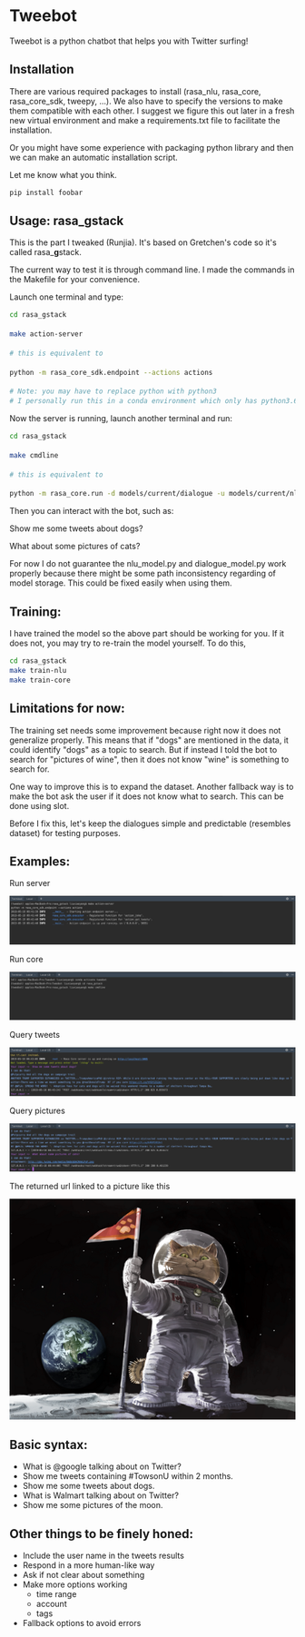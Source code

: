 # Tweebot

Tweebot is a python chatbot that helps you with Twitter surfing!

## Installation
There are various required packages to install (rasa_nlu, rasa_core, rasa_core_sdk, tweepy, ...).
We also have to specify the versions to make them compatible with each other.
I suggest we figure this out later in a fresh new virtual environment 
and make a requirements.txt file to facilitate the installation.  

Or you might have some experience with packaging python library and 
then we can make an automatic installation script.

Let me know what you think.

```bash
pip install foobar
```

## Usage: rasa_gstack
This is the part I tweaked (Runjia). It's based on Gretchen's code so it's called rasa_**g**stack.

The current way to test it is through command line. I made the commands in the Makefile for your convenience.

Launch one terminal and type:
```bash
cd rasa_gstack

make action-server

# this is equivalent to
 
python -m rasa_core_sdk.endpoint --actions actions

# Note: you may have to replace python with python3
# I personally run this in a conda environment which only has python3.6 so I can simply use python, no confusion.
```
Now the server is running, launch another terminal and run:
```bash
cd rasa_gstack

make cmdline

# this is equivalent to

python -m rasa_core.run -d models/current/dialogue -u models/current/nlu --endpoints endpoints.yml
```

Then you can interact with the bot, such as:

Show me some tweets about dogs?

What about some pictures of cats?

For now I do not guarantee the nlu_model.py and dialogue_model.py work properly because 
there might be some path inconsistency regarding of model storage. 
This could be fixed easily when using them.

## Training:
I have trained the model so the above part should be working for you. If it does not, 
you may try to re-train the model yourself. To do this,

```bash
cd rasa_gstack
make train-nlu
make train-core
``` 

## Limitations for now:
The training set needs some improvement because right now it does not generalize properly.
This means that if "dogs" are mentioned in the data, it could identify "dogs" as a topic to search.
But if instead I told the bot to search for "pictures of wine", then it does not know "wine" is something to search for.

One way to improve this is to expand the dataset. Another fallback way is to make the bot ask the user if it does not know what to search.
This can be done using slot.

Before I fix this, let's keep the dialogues simple and predictable (resembles dataset) for testing purposes.

## Examples: 
Run server

![server](./examples/server.png)

Run core

![core](./examples/core.png)

Query tweets

![tweets](./examples/tweets.png)

Query pictures

![pictures](./examples/pictures.png)

The returned url linked to a picture like this

![cats](./examples/cats.png)

## Basic syntax:

* What is @google talking about on Twitter?
* Show me tweets containing #TowsonU within 2 months.
* Show me some tweets about dogs.
* What is Walmart talking about on Twitter?
* Show me some pictures of the moon.

## Other things to be finely honed:

* Include the user name in the tweets results
* Respond in a more human-like way 
* Ask if not clear about something
* Make more options working
    * time range
    * account
    * tags    
* Fallback options to avoid errors